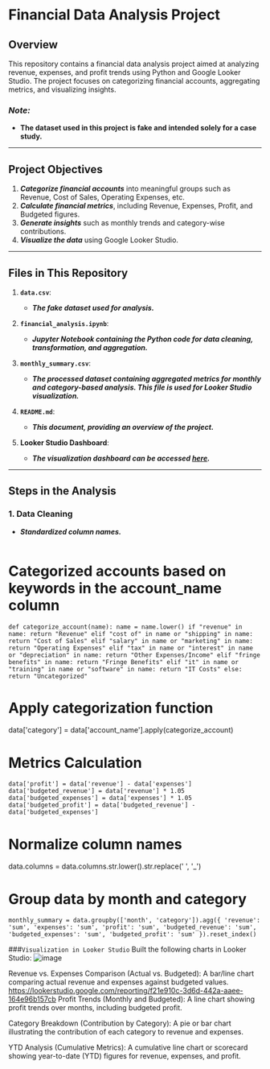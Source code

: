 # **Financial Data Analysis Project**

## **Overview**
This repository contains a financial data analysis project aimed at analyzing revenue, expenses, and profit trends using Python and Google Looker Studio. The project focuses on categorizing financial accounts, aggregating metrics, and visualizing insights.

### ***Note:***
- **The dataset used in this project is fake and intended solely for a case study.**

---

## **Project Objectives**
1. ***Categorize financial accounts*** into meaningful groups such as Revenue, Cost of Sales, Operating Expenses, etc.
2. ***Calculate financial metrics***, including Revenue, Expenses, Profit, and Budgeted figures.
3. ***Generate insights*** such as monthly trends and category-wise contributions.
4. ***Visualize the data*** using Google Looker Studio.

---

## **Files in This Repository**

1. **`data.csv`**:
   - ***The fake dataset used for analysis.***

2. **`financial_analysis.ipynb`**:
   - ***Jupyter Notebook containing the Python code for data cleaning, transformation, and aggregation.***

3. **`monthly_summary.csv`**:
   - ***The processed dataset containing aggregated metrics for monthly and category-based analysis. This file is used for Looker Studio visualization.***

4. **`README.md`**:
   - ***This document, providing an overview of the project.***

5. **Looker Studio Dashboard**:
   - ***The visualization dashboard can be accessed [here](https://lookerstudio.google.com/u/0/reporting/048909a3-8ecd-40b7-afeb-19b0a8230c11/page/vPsXE).***

---

## **Steps in the Analysis**

### **1. Data Cleaning**
- ***Standardized column names.***
  ```python


# Categorized accounts based on keywords in the account_name column
`def categorize_account(name):
    name = name.lower()
    if "revenue" in name:
        return "Revenue"
    elif "cost of" in name or "shipping" in name:
        return "Cost of Sales"
    elif "salary" in name or "marketing" in name:
        return "Operating Expenses"
    elif "tax" in name or "interest" in name or "depreciation" in name:
        return "Other Expenses/Income"
    elif "fringe benefits" in name:
        return "Fringe Benefits"
    elif "it" in name or "training" in name or "software" in name:
        return "IT Costs"
    else:
        return "Uncategorized"`

# Apply categorization function
data['category'] = data['account_name'].apply(categorize_account)

# Metrics Calculation
`data['profit'] = data['revenue'] - data['expenses']
data['budgeted_revenue'] = data['revenue'] * 1.05
data['budgeted_expenses'] = data['expenses'] * 1.05
data['budgeted_profit'] = data['budgeted_revenue'] - data['budgeted_expenses']`

# Normalize column names
data.columns = data.columns.str.lower().str.replace(' ', '_')

# Group data by month and category
`monthly_summary = data.groupby(['month', 'category']).agg({
    'revenue': 'sum',
    'expenses': 'sum',
    'profit': 'sum',
    'budgeted_revenue': 'sum',
    'budgeted_expenses': 'sum',
    'budgeted_profit': 'sum'
}).reset_index()`

###`Visualization in Looker Studio`
Built the following charts in Looker Studio:
![image](https://github.com/user-attachments/assets/e45805a0-cd2f-45c2-898f-68e707b9e97a)

Revenue vs. Expenses Comparison (Actual vs. Budgeted):
A bar/line chart comparing actual revenue and expenses against budgeted values.
https://lookerstudio.google.com/reporting/f21e910c-3d6d-442a-aaee-164e96b157cb
Profit Trends (Monthly and Budgeted):
A line chart showing profit trends over months, including budgeted profit.

Category Breakdown (Contribution by Category):
A pie or bar chart illustrating the contribution of each category to revenue and expenses.

YTD Analysis (Cumulative Metrics):
A cumulative line chart or scorecard showing year-to-date (YTD) figures for revenue, expenses, and profit.
